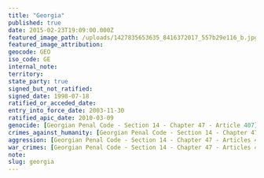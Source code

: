 ```yaml
---
title: "Georgia"
published: true
date: 2015-02-23T19:09:00.000Z
featured_image_path: /uploads/1427835653635_8416372017_557b29e116_b.jpg
featured_image_attribution:
geocode: GEO
iso_code: GE
internal_note:
territory:
state_party: true
signed_but_not_ratified:
signed_date: 1998-07-18
ratified_or_acceded_date:
entry_into_force_date: 2003-11-30
ratified_apic_date: 2010-03-09
genocide: [Georgian Penal Code - Section 14 - Chapter 47 - Article 407](https://iccdb.hrlc.net/data/doc/183/keyword/46/)
crimes_against_humanity: [Georgian Penal Code - Section 14 - Chapter 47 - Article 408](https://iccdb.hrlc.net/data/doc/183/keyword/13/) [Georgia - Law amending Criminal Code - No. 41(48), 1999 - Article 408](https://iccdb.hrlc.net/data/doc/140/keyword/13/)
aggression: [Georgian Penal Code - Section 14 - Chapter 47 - Articles 404, 405](https://iccdb.hrlc.net/data/doc/183/keyword/1/)
war_crimes: [Georgian Penal Code - Section 14 - Chapter 47 - Articles 411-413](https://iccdb.hrlc.net/data/doc/183/keyword/145/) [Georgia - Law amending Criminal Code - No. 41(48), 1999 - Articles 411, 413](https://iccdb.hrlc.net/data/doc/140/keyword/145/)
note:
slug: georgia
---
```

